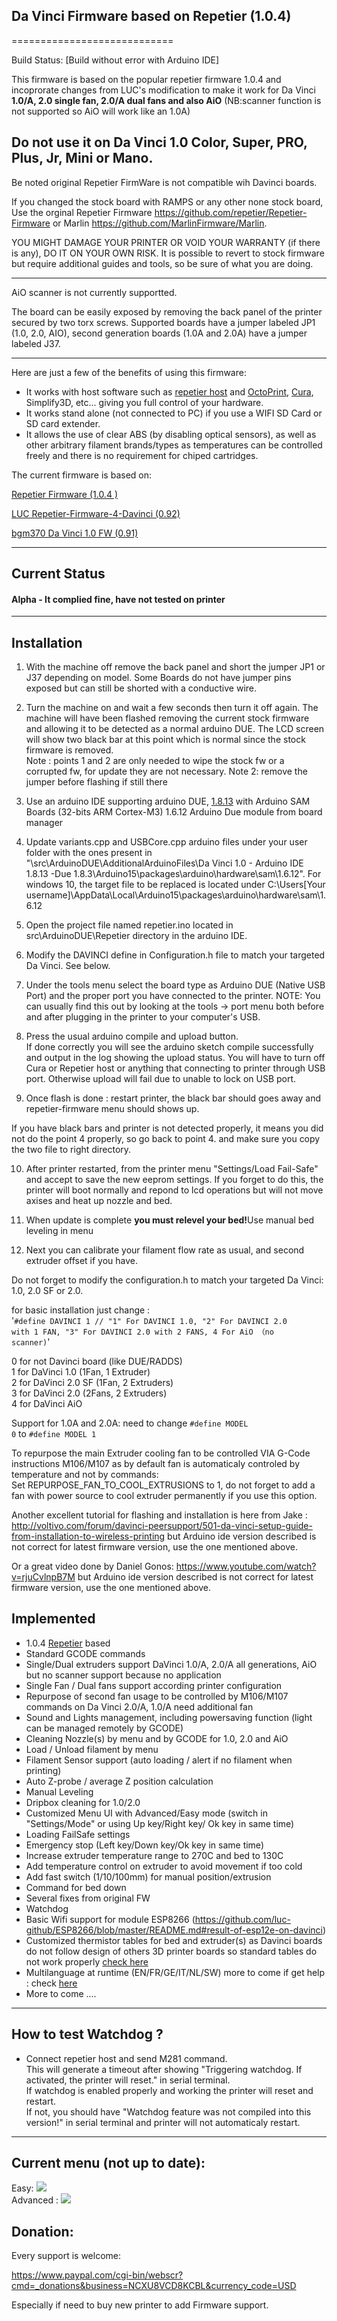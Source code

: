 ## Da Vinci Firmware based on Repetier (1.0.4)
============================


Build Status: [Build without error with Arduino IDE]    
    
      

This firmware is based on the popular repetier firmware 1.0.4 and incoprorate changes from LUC's modification to make it work for Da Vinci <B>1.0/A, 2.0 single fan, 2.0/A dual fans and also AiO</B> (NB:scanner function is not supported so AiO will work like an 1.0A)   

## Do not use it on Da Vinci 1.0 Color, Super, PRO, Plus, Jr, Mini or Mano.    

Be noted original Repetier FirmWare is not compatible wih Davinci boards.   
 
If you changed the stock board with RAMPS or any other none stock board, Use the orginal Repetier Firmware https://github.com/repetier/Repetier-Firmware or Marlin https://github.com/MarlinFirmware/Marlin.

YOU MIGHT DAMAGE YOUR PRINTER OR VOID YOUR WARRANTY (if there is any), DO IT ON YOUR OWN RISK. 
It is possible to revert to stock firmware but require additional guides and tools, so be sure of what you are doing.

***
AiO scanner is not currently supportted.

The board can be easily exposed by removing the back panel of the printer secured by two torx screws.  Supported boards have a jumper labeled JP1 (1.0, 2.0, AIO), second generation boards (1.0A and 2.0A) have a jumper labeled J37. 
***

Here are just a few of the benefits of using this firmware:

* It works with host software such as [repetier host](http://repetier.com) and [OctoPrint](http://octoprint.org/), [Cura](https://ultimaker.com/software/ultimaker-cura), Simplify3D, etc... giving you full control of your hardware.
* It works stand alone (not connected to PC) if you use a WIFI SD Card or SD card extender. 
* It allows the use of clear ABS (by disabling optical sensors), as well as other arbitrary filament brands/types as temperatures can be controlled freely and there is no requirement for chiped cartridges. 

The current firmware is based on:
 
[Repetier Firmware (1.0.4 )](https://github.com/repetier/Repetier-Firmware)
 
[LUC Repetier-Firmware-4-Davinci (0.92)](https://github.com/luc-github/Repetier-Firmware-4-Davinci)    

[bgm370 Da Vinci 1.0 FW (0.91)](https://github.com/bgm370/Repetier-Firmware)

***
## Current Status
#### Alpha - It complied fine, have not tested on printer

***
## Installation
1. With the machine off remove the back panel and short the jumper JP1 or J37 depending on model.  Some Boards do not have jumper pins exposed but can still be shorted with a conductive wire.
2. Turn the machine on and wait a few seconds then turn it off again.  The machine will have been flashed removing the current stock firmware and allowing it to be detected as a normal arduino DUE. The LCD screen will show two black bar at this point which is normal since the stock firmware is removed.  
Note : points 1 and 2 are only needed to wipe the stock fw or a corrupted fw, for update they are not necessary.
Note 2: remove the jumper before flashing if still there

3. Use an arduino IDE supporting arduino DUE, [1.8.13](https://www.arduino.cc/en/Main/Software) with Arduino SAM Boards (32-bits ARM Cortex-M3) 1.6.12 Arduino Due module from board manager 
4. Update variants.cpp and USBCore.cpp arduino files under your user folder with the ones present in "\src\ArduinoDUE\AdditionalArduinoFiles\Da Vinci 1.0 - Arduino IDE 1.8.13 -Due 1.8.3\Arduino15\packages\arduino\hardware\sam\1.6.12". For windows 10, the target file to be replaced is located under C:\Users\[Your username]\AppData\Local\Arduino15\packages\arduino\hardware\sam\1.6.12 

5. Open the project file named repetier.ino located in src\ArduinoDUE\Repetier directory in the arduino IDE. 
6. Modify the DAVINCI define in Configuration.h file to match your targeted Da Vinci.  See below.
7. Under the tools menu select the board type as Arduino DUE (Native USB Port) and the proper port you have connected to the printer.  NOTE: You can usually find this out by looking at the tools -> port menu both before and after plugging in the printer to your computer's USB.
8. Press the usual arduino compile and upload button.    
If done correctly you will see the arduino sketch compile successfully and output in the log showing the upload status. You will have to turn off Cura or Repetier host or anything that connecting to printer through USB port. Otherwise upload will fail due to unable to lock on USB port.
9. Once flash is done : restart printer, the black bar should goes away and repetier-firmware menu should shows up.         

If you have black bars and printer is not detected properly, it means you did not do the point 4 properly, so go back to point 4. and make sure you copy the two file to right directory.    

10. After printer restarted, from the printer menu "Settings/Load Fail-Safe"</B> and accept to save the new eeprom settings. If you forget to do this, the printer will boot normally and repond to lcd operations but will not move axises and heat up nozzle and bed.   

11. When update is complete <B>you must relevel your bed!</B>Use manual bed leveling in menu
   
12. Next you can calibrate your filament flow rate as usual, and second extruder offset if you have.   

Do not forget to modify the configuration.h to match your targeted Da Vinci: 1.0, 2.0 SF or 2.0.   


for basic installation just change :   
'<code>#define DAVINCI 1 // "1" For DAVINCI 1.0, "2" For DAVINCI 2.0 with 1 FAN, "3" For DAVINCI 2.0 with 2 FANS, 4 For AiO （no scanner)</code>'

    
  0 for not Davinci board (like DUE/RADDS)    
  1 for DaVinci 1.0 (1Fan, 1 Extruder)   
  2 for DaVinci 2.0 SF (1Fan, 2 Extruders)   
  3 for DaVinci 2.0  (2Fans, 2 Extruders)    
  4 for DaVinci AiO 

Support for 1.0A and 2.0A:  need to change <CODE>#define MODEL 0</CODE>  to  <CODE>#define MODEL 1</CODE>

To repurpose the main Extruder cooling fan to be controlled VIA G-Code instructions M106/M107 as by default fan is automaticaly controled by temperature and not by commands:   
Set REPURPOSE_FAN_TO_COOL_EXTRUSIONS to 1, do not forget to add a fan with power source to cool extruder permanently if you use this option.     

Another excellent tutorial for flashing and installation is here from Jake : http://voltivo.com/forum/davinci-peersupport/501-da-vinci-setup-guide-from-installation-to-wireless-printing but Arduino ide version described is not correct for latest firmware version, use the one mentioned above.   

Or a great video done by Daniel Gonos: https://www.youtube.com/watch?v=rjuCvlnpB7M but Arduino ide version described is not correct for latest firmware version, use the one mentioned above.   


## Implemented
* 1.0.4 [Repetier](https://github.com/repetier/Repetier-Firmware) based   
* Standard GCODE commands   
* Single/Dual extruders support DaVinci 1.0/A, 2.0/A all generations, AiO but no scanner support because no application
* Single Fan / Dual fans support according printer configuration
* Repurpose of second fan usage to be controlled by M106/M107 commands on Da Vinci 2.0/A, 1.0/A need additional fan
* Sound and Lights management, including powersaving function (light can be managed remotely by GCODE)
* Cleaning Nozzle(s) by menu and by GCODE for 1.0, 2.0 and AiO
* Load / Unload filament by menu
* Filament Sensor support (auto loading / alert if no filament when printing)
* Auto Z-probe / average Z position calculation
* Manual Leveling
* Dripbox cleaning for 1.0/2.0
* Customized Menu UI with Advanced/Easy mode (switch in "Settings/Mode" or using Up key/Right key/ Ok key in same time)
* Loading FailSafe settings
* Emergency stop (Left key/Down key/Ok key  in same time)
* Increase extruder temperature range to 270C and bed to 130C
* Add temperature control on extruder to avoid movement if too cold
* Add fast switch (1/10/100mm) for manual position/extrusion
* Command for bed down
* Several fixes from original FW   
* Watchdog   
* Basic Wifi support for module ESP8266 (https://github.com/luc-github/ESP8266/blob/master/README.md#result-of-esp12e-on-davinci) 
* Customized thermistor tables for bed and extruder(s) as Davinci boards do not follow design of others 3D printer boards so standard tables do not work properly [check here](http://voltivo.com/forum/davinci-firmware/438-repetier-91-e3d-v6-extruder#3631)  
* Multilanguage at runtime (EN/FR/GE/IT/NL/SW) more to come if get help : check [here](https://github.com/luc-github/Repetier-Firmware-0.92/issues/123)   
* More to come ....

***
## How to test Watchdog ?
* Connect repetier host and send M281 command.    
This will generate a timeout  after showing "Triggering watchdog. If activated, the printer will reset." in serial terminal.    
If watchdog is enabled properly and working the printer will reset and restart.    
If not, you should have "Watchdog feature was not compiled into this version!" in serial terminal and printer will not automaticaly restart.   


***
## Current menu (not up to date):
Easy: <img src='https://cloud.githubusercontent.com/assets/8822552/4748170/bfa0b7e8-5a69-11e4-80b7-02b9c99fe122.png'>   
Advanced :  <img src='https://cloud.githubusercontent.com/assets/8822552/4748932/bebab9e2-5a7c-11e4-8fea-cdbe3d70820c.png'>   

## Donation:
Every support is welcome: 

https://www.paypal.com/cgi-bin/webscr?cmd=_donations&business=NCXU8VCD8KCBL&currency_code=USD
   
Especially if need to buy new printer to add Firmware support.
